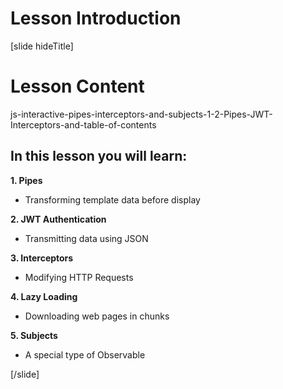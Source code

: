 # Lesson Introduction

[slide hideTitle]

# Lesson Content

js-interactive-pipes-interceptors-and-subjects-1-2-Pipes-JWT-Interceptors-and-table-of-contents
## In this lesson you will learn:

**1. Pipes**
- Transforming template data before display

**2. JWT Authentication**
- Transmitting data using JSON

**3. Interceptors**
- Modifying HTTP Requests

**4. Lazy Loading**
- Downloading web pages in chunks

**5. Subjects**
- A special type of Observable

[/slide]
